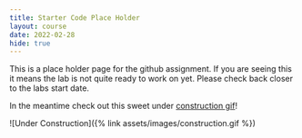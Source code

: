 ```yaml
---
title: Starter Code Place Holder
layout: course
date: 2022-02-28
hide: true
---
```


This is a place holder page for the github assignment. If you are seeing this it means the lab is
not quite ready to work on yet. Please check back closer to the labs start date.

In the meantime check out this sweet under [construction gif](http://textfiles.com/underconstruction/)!

![Under Construction]({% link assets/images/construction.gif %})

